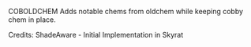 COBOLDCHEM
Adds notable chems from oldchem while keeping cobby chem in place.

Credits:
ShadeAware - Initial Implementation in Skyrat